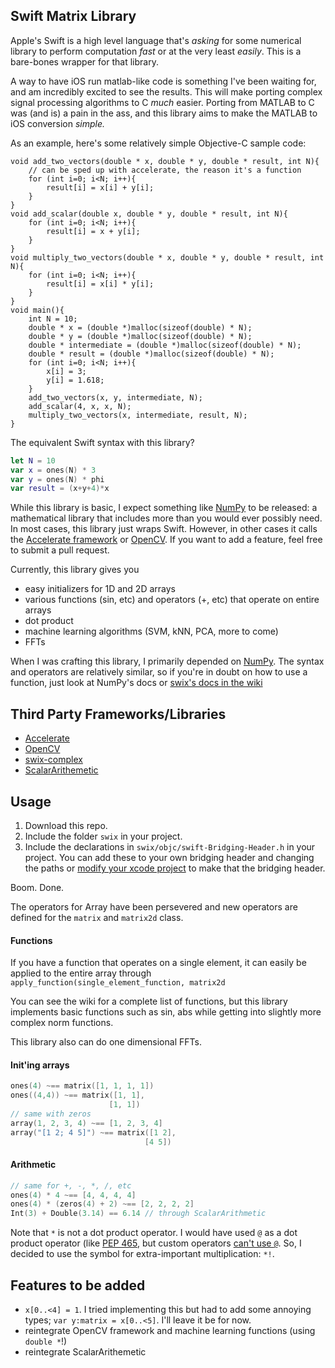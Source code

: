 ## Swift Matrix Library
Apple's Swift is a high level language that's *asking* for some numerical
library to perform computation *fast* or at the very least *easily*. This is a
bare-bones wrapper for that library.

A way to have iOS run matlab-like code is something I've been waiting for, and
am incredibly excited to see the results. This will make porting complex signal
processing algorithms to C *much* easier. Porting from MATLAB to C was (and is)
a pain in the ass, and this library aims to make the MATLAB to iOS conversion
*simple.*

As an example, here's some relatively simple Objective-C sample code:

```objc
void add_two_vectors(double * x, double * y, double * result, int N){
    // can be sped up with accelerate, the reason it's a function
    for (int i=0; i<N; i++){
        result[i] = x[i] + y[i];
    }
}
void add_scalar(double x, double * y, double * result, int N){
    for (int i=0; i<N; i++){
        result[i] = x + y[i];
    }
}
void multiply_two_vectors(double * x, double * y, double * result, int N){
    for (int i=0; i<N; i++){
        result[i] = x[i] * y[i];
    }
}
void main(){
    int N = 10;
    double * x = (double *)malloc(sizeof(double) * N);
    double * y = (double *)malloc(sizeof(double) * N);
    double * intermediate = (double *)malloc(sizeof(double) * N);
    double * result = (double *)malloc(sizeof(double) * N);
    for (int i=0; i<N; i++){
        x[i] = 3;
        y[i] = 1.618;
    }
    add_two_vectors(x, y, intermediate, N);
    add_scalar(4, x, x, N);
    multiply_two_vectors(x, intermediate, result, N);
}
```

The equivalent Swift syntax with this library?

```swift
let N = 10
var x = ones(N) * 3
var y = ones(N) * phi
var result = (x+y+4)*x
```

While this library is basic, I expect something like [NumPy][numpy] to be
released: a mathematical library that includes more than you would ever
possibly need. In most cases, this library just wraps Swift.  However, in other
cases it calls the [Accelerate framework][accel] or [OpenCV][opencv]. If you
want to add a feature, feel free to submit a pull request.

Currently, this library gives you

* easy initializers for 1D and 2D arrays
* various functions (sin, etc) and operators (+, etc) that operate on entire arrays
* dot product
* machine learning algorithms (SVM, kNN, PCA, more to come)
* FFTs

When I was crafting this library, I primarily depended on [NumPy][numpy]. The
syntax and operators are relatively similar, so if you're in doubt on how to
use a function, just look at NumPy's docs or [swix's docs in the wiki][swix-doc]

## Third Party Frameworks/Libraries
* [Accelerate][accel]
* [OpenCV][opencv]
* [swix-complex][complex]
* [ScalarArithemetic][scalar]

## Usage
1. Download this repo.
2. Include the folder `swix` in your project.
3. Include the declarations in `swix/objc/swift-Bridging-Header.h` in your
   project. You can add these to your own bridging header and changing the
   paths or [modify your xcode project][br-he] to make that the bridging
   header.

[br-he]:http://stackoverflow.com/a/24102433/1141256

Boom. Done. 

The operators for Array have been persevered and new operators are defined for
the `matrix` and `matrix2d` class.


#### Functions
If you have a function that operates on a single element, it can easily be
applied to the entire array through `apply_function(single_element_function,
matrix2d`

You can see the wiki for a complete list of functions, but this library
implements basic functions such as sin, abs while getting into slightly more
complex norm functions.

This library also can do one dimensional FFTs.

#### Init'ing arrays
```swift
ones(4) ~== matrix([1, 1, 1, 1])
ones((4,4)) ~== matrix([1, 1],
                      [1, 1])
// same with zeros
array(1, 2, 3, 4) ~== [1, 2, 3, 4]
array("[1 2; 4 5]") ~== matrix([1 2],
                              [4 5])
```

#### Arithmetic
```swift
// same for +, -, *, /, etc
ones(4) * 4 ~== [4, 4, 4, 4]
ones(4) * (zeros(4) + 2) ~== [2, 2, 2, 2]
Int(3) + Double(3.14) == 6.14 // through ScalarArithmetic
```

Note that `*` is not a dot product operator.  I would have used `@` as a dot
product operator (like [PEP 465][pep], but custom operators [can't use `@`][@].
So, I decided to use the symbol for extra-important multiplication: `*!`.

## Features to be added
* `x[0..<4] = 1`. I tried implementing this but had to add some annoying types;
  `var y:matrix = x[0..<5]`. I'll leave it be for now.
* reintegrate OpenCV framework and machine learning functions (using `double *`!)
* reintegrate ScalarArithemetic

[opencv]:http://opencv.org
[scalar]:https://github.com/seivan/ScalarArithmetic
[complex]:https://github.com/dankogai/swift-complex
[numpy]:http://www.numpy.org
[accel]:https://developer.apple.com/library/prerelease/mac/documentation/Accelerate/Reference/AccelerateFWRef/_index.html#//apple_ref/doc/uid/TP40009465
[@]:https://developer.apple.com/library/prerelease/ios/documentation/swift/conceptual/swift_programming_language/AdvancedOperators.html#//apple_ref/doc/uid/TP40014097-CH27-XID_48
[ones]:http://docs.scipy.org/doc/numpy/reference/generated/numpy.ones.html
[zeros]:http://docs.scipy.org/doc/numpy/reference/generated/numpy.zeros.html#numpy.zeros
[pep]:http://legacy.python.org/dev/peps/pep-0465/#implementation-details
[swix-doc]:https://github.com/scottsievert/swix/wiki
